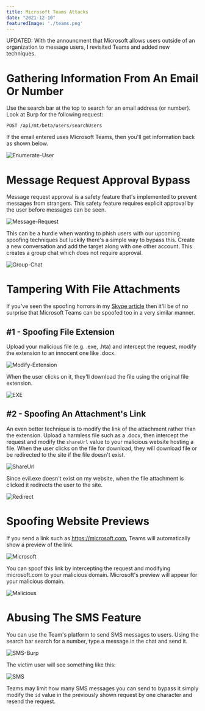 ```yaml
---
title: Microsoft Teams Attacks
date: "2021-12-10"
featuredImage: './teams.png'
---
```


UPDATED: With the announcment that Microsoft allows users outside of an organization to message users, I revisited Teams and added new techniques<!-- end -->.

# Gathering Information From An Email Or Number

Use the search bar at the top to search for an email address (or number). Look at Burp for the following request:

`POST /api/mt/beta/users/searchUsers`

If the email entered uses Microsoft Teams, then you'll get information back as shown below.

![Enumerate-User](./enum.png)

# Message Request Approval Bypass

Message request approval is a safety feature that's implemented to prevent messages from strangers. This safety feature requires explicit approval by the user before messages can be seen.

![Message-Request](./request.png)

This can be a hurdle when wanting to phish users with our upcoming spoofing techniques but luckily there's a simple way to bypass this. Create a new conversation and add the target along with one other account. This creates a group chat which does not require approval.

![Group-Chat](./groupchat.png)


# Tampering With File Attachments

If you've seen the spoofing horrors in my <a href="https://mrd0x.com/spoofing-and-attacking-with-skype/">Skype article</a> then it'll be of no surprise that Microsoft Teams can be spoofed too in a very similar manner.

## #1 - Spoofing File Extension

Upload your malicious file (e.g. .exe, .hta) and intercept the request, modify the extension to an innocent one like .docx. 

![Modify-Extension](./modify_ext.png)

When the user clicks on it, they'll download the file using the original file extension.

![EXE](./exe.png)

## #2 - Spoofing An Attachment's Link

An even better technique is to modify the link of the attachment rather than the extension. Upload a harmless file such as a .docx, then intercept the request and modify the `shareUrl` value to your malicious website hosting a file. When the user clicks on the file for download, they will download file or be redirected to the site if the file doesn't exist.

![ShareUrl](./shareurl.png)

Since evil.exe doesn't exist on my website, when the file attachment is clicked it redirects the user to the site.

![Redirect](./redirect.png)

# Spoofing Website Previews

If you send a link such as https://microsoft.com, Teams will automatically show a preview of the link.

![Microsoft](./microsoft.png)

You can spoof this link by intercepting the request and modifying microsoft.com to your malicious domain. Microsoft's preview will appear for your malicious domain.

![Malicious](./malicious.png)

# Abusing The SMS Feature

You can use the Team's platform to send SMS messages to users. Using the search bar search for a number, type a message in the chat and send it.

![SMS-Burp](./sms-burp.png)

The victim user will see something like this:

![SMS](./sms.jpg)

Teams may limit how many SMS messages you can send to bypass it simply modify the `id` value in the previously shown request by one character and resend the request.
